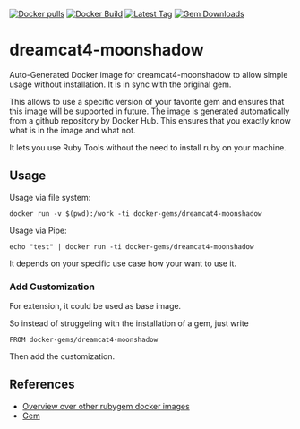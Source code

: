 [![Docker pulls](https://img.shields.io/docker/pulls/rubygem/dreamcat4-moonshadow.svg)](https://hub.docker.com/r/rubygem/dreamcat4-moonshadow/)
[![Docker Build](https://img.shields.io/docker/automated/rubygem/dreamcat4-moonshadow.svg)](https://hub.docker.com/r/rubygem/dreamcat4-moonshadow/)
[![Latest Tag](https://img.shields.io/github/tag/docker-rubygem/dreamcat4-moonshadow.svg)](https://hub.docker.com/r/rubygem/dreamcat4-moonshadow/)
[![Gem Downloads](https://img.shields.io/gem/dt/dreamcat4-moonshadow.svg)](https://rubygems.org/gems/dreamcat4-moonshadow/)
# dreamcat4-moonshadow

Auto-Generated Docker image for dreamcat4-moonshadow to allow simple usage without installation.
It is in sync with the original gem.

This allows to use a specific version of your favorite gem and ensures that this image will be supported in future.
The image is generated automatically from a github repository by Docker Hub.
This ensures that you exactly know what is in the image and what not.

It lets you use Ruby Tools without the need to install ruby on your machine.

## Usage

Usage via file system:

`docker run -v $(pwd):/work -ti docker-gems/dreamcat4-moonshadow`

Usage via Pipe:

`echo "test" | docker run -ti docker-gems/dreamcat4-moonshadow`

It depends on your specific use case how your want to use it.

### Add Customization

For extension, it could be used as base image.

So instead of struggeling with the installation of a gem, just write

`FROM docker-gems/dreamcat4-moonshadow`

Then add the customization.

## References

 - [Overview over other rubygem docker images](https://github.com/thinkbot/docker-rubygem)
 - [Gem](https://rubygems.org/gems/dreamcat4-moonshadow/)
